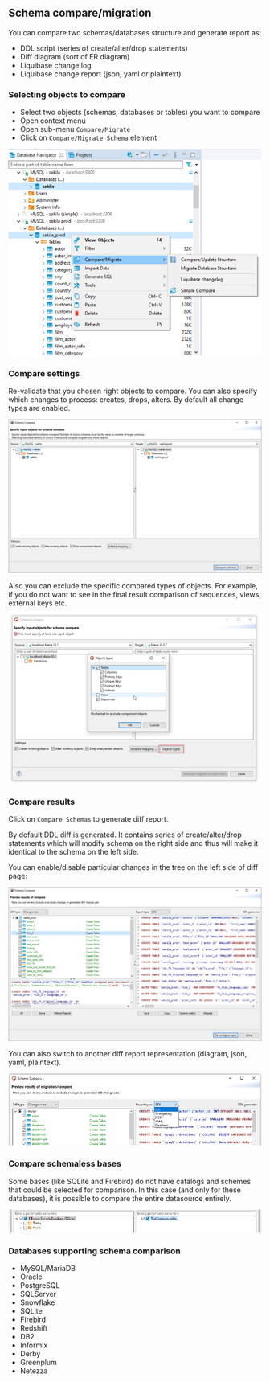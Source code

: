 ## Schema compare/migration

You can compare two schemas/databases structure and generate report as:
- DDL script (series of create/alter/drop statements)
- Diff diagram (sort of ER diagram)
- Liquibase change log
- Liquibase change report (json, yaml or plaintext)

### Selecting objects to compare

- Select two objects (schemas, databases or tables) you want to compare
- Open context menu
- Open sub-menu `Compare/Migrate`
- Click on `Compare/Migrate Schema` element

![](images/ug/tools/schema_compare_navigator.png)

### Compare settings

Re-validate that you chosen right objects to compare.
You can also specify which changes to process: creates, drops, alters. By default all change types are enabled.

![](images/ug/tools/schema_compare_settings.png)

Also you can exclude the specific compared types of objects. For example, if you do not want to see in the final result comparison of sequences, views, external keys etc.

![](images/ug/tools/schema_compare_settings_types.png)

### Compare results

Click on `Compare Schemas` to generate diff report.  

By default DDL diff is generated. It contains series of create/alter/drop statements which will modify schema on the right side and thus will make it identical to the schema on the left side.  

You can enable/disable particular changes in the tree on the left side of diff page:

![](images/ug/tools/schema_compare_result_ddl.png)

You can also switch to another diff report representation (diagram, json, yaml, plaintext).

![](images/ug/tools/schema_compare_report_type.png)

### Compare schemaless bases

Some bases (like SQLite and Firebird) do not have catalogs and schemes that could be selected for comparison. In this case (and only for these databases), it is possible to compare the entire datasource entirely.

![](images/ug/tools/schema_compare_schemaless.png)

### Databases supporting schema comparison
* MySQL/MariaDB
* Oracle
* PostgreSQL
* SQLServer
* Snowflake
* SQLite
* Firebird
* Redshift
* DB2
* Informix
* Derby
* Greenplum
* Netezza
